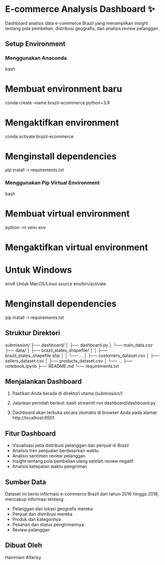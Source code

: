 # E-commerce Analysis Dashboard ✨

Dashboard analisis data e-commerce Brazil yang menampilkan insight tentang pola pembelian, distribusi geografis, dan analisis review pelanggan.

## Setup Environment

### Menggunakan Anaconda

bash

# Membuat environment baru

conda create –name brazil-ecommerce python=3.9

# Mengaktifkan environment

conda activate brazil-ecommerce

# Menginstall dependencies

pip install -r requirements.txt

### Menggunakan Pip Virtual Environment

bash

# Membuat virtual environment

python -m venv env

# Mengaktifkan virtual environment

# Untuk Windows

env# Untuk MacOS/Linux
source env/bin/activate

# Menginstall dependencies

pip install -r requirements.txt

## Struktur Direktori

submission/
├── dashboard/
│ ├── dashboard.py
│ └── main_data.csv
├── data/
│ ├── brazil_states_shapefile/
│ │ ├── brazil_states_shapefile.shp
│ │ └── ...
│ ├── customers_dataset.csv
│ ├── sellers_dataset.csv
│ ├── products_dataset.csv
│ └── ...
├── notebook.ipynb
├── README.md
└── requirements.txt

## Menjalankan Dashboard

1. Pastikan Anda berada di direktori utama (submission/)
2. Jalankan perintah berikut:
   bash
   streamlit run dashboard/dashboard.py

3. Dashboard akan terbuka secara otomatis di browser Anda pada alamat http://localhost:8501

## Fitur Dashboard

- Visualisasi peta distribusi pelanggan dan penjual di Brazil
- Analisis tren penjualan berdasarkan waktu
- Analisis sentimen review pelanggan
- Insight tentang pola pembelian ulang setelah review negatif
- Analisis ketepatan waktu pengiriman

## Sumber Data

Dataset ini berisi informasi e-commerce Brazil dari tahun 2016 hingga 2018, mencakup informasi tentang:

- Pelanggan dan lokasi geografis mereka
- Penjual dan distribusi mereka
- Produk dan kategorinya
- Pesanan dan status pengirimannya
- Review pelanggan

## Dibuat Oleh

Hammam Alfarisy
